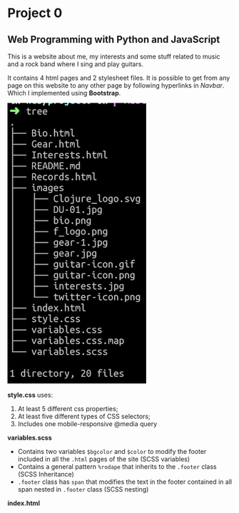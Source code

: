 # Project 0

## Web Programming with Python and JavaScript

This is a website about me, my interests and some stuff related to music and a rock band where I sing and play guitars.

It contains 4 html pages and 2 stylesheet files. It is possible to get from any page on this website to any other page by following hyperlinks in _Navbar_. Which I implemented using **Bootstrap**.

<img src="images/tree.png">

**style.css** uses:

1. At least 5 different css properties;
2. At least five different types of CSS selectors;
3. Includes one mobile-responsive @media query


**variables.scss**

- Contains two variables `$bgcolor` and `$color` to modify the footer included in all the `.html` pages of the site (SCSS variables)
- Contains a general pattern `%rodape` that inherits to the `.footer` class (SCSS Inheritance)
- `.footer` class has `span` that modifies the text in the footer contained in all span nested in `.footer` class (SCSS nesting)

**index.html**
